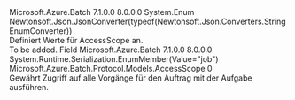 <Type Name="AccessScope" FullName="Microsoft.Azure.Batch.Protocol.Models.AccessScope">
  <TypeSignature Language="C#" Value="public enum AccessScope" />
  <TypeSignature Language="ILAsm" Value=".class public auto ansi sealed AccessScope extends System.Enum" />
  <TypeSignature Language="DocId" Value="T:Microsoft.Azure.Batch.Protocol.Models.AccessScope" />
  <TypeSignature Language="VB.NET" Value="Public Enum AccessScope" />
  <TypeSignature Language="F#" Value="type AccessScope = " />
  <AssemblyInfo>
    <AssemblyName>Microsoft.Azure.Batch</AssemblyName>
    <AssemblyVersion>7.1.0.0</AssemblyVersion>
    <AssemblyVersion>8.0.0.0</AssemblyVersion>
  </AssemblyInfo>
  <Base>
    <BaseTypeName>System.Enum</BaseTypeName>
  </Base>
  <Attributes>
    <Attribute>
      <AttributeName>Newtonsoft.Json.JsonConverter(typeof(Newtonsoft.Json.Converters.StringEnumConverter))</AttributeName>
    </Attribute>
  </Attributes>
  <Docs>
    <summary>
            Definiert Werte für AccessScope an.
            </summary>
    <remarks>To be added.</remarks>
  </Docs>
  <Members>
    <Member MemberName="Job">
      <MemberSignature Language="C#" Value="Job" />
      <MemberSignature Language="ILAsm" Value=".field public static literal valuetype Microsoft.Azure.Batch.Protocol.Models.AccessScope Job = int32(0)" />
      <MemberSignature Language="DocId" Value="F:Microsoft.Azure.Batch.Protocol.Models.AccessScope.Job" />
      <MemberSignature Language="VB.NET" Value="Job" />
      <MemberSignature Language="F#" Value="Job = 0" Usage="Microsoft.Azure.Batch.Protocol.Models.AccessScope.Job" />
      <MemberType>Field</MemberType>
      <AssemblyInfo>
        <AssemblyName>Microsoft.Azure.Batch</AssemblyName>
        <AssemblyVersion>7.1.0.0</AssemblyVersion>
        <AssemblyVersion>8.0.0.0</AssemblyVersion>
      </AssemblyInfo>
      <Attributes>
        <Attribute>
          <AttributeName>System.Runtime.Serialization.EnumMember(Value="job")</AttributeName>
        </Attribute>
      </Attributes>
      <ReturnValue>
        <ReturnType>Microsoft.Azure.Batch.Protocol.Models.AccessScope</ReturnType>
      </ReturnValue>
      <MemberValue>0</MemberValue>
      <Docs>
        <summary>
            Gewährt Zugriff auf alle Vorgänge für den Auftrag mit der Aufgabe ausführen.
            </summary>
      </Docs>
    </Member>
  </Members>
</Type>